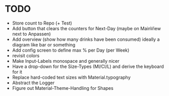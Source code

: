 # TODO

- Store count to Repo (+ Test)
- Add button that clears the counters for Next-Day (maybe on MainView next to Anpassen)
- Add overview (show how many drinks have been consumed) ideally a diagram like bar or something
- Add config screen to define max % per Day (per Week)
- revisit colors
- Make Input-Labels monospace and generally nicer
- Have a drop-down for the Size-Types (Ml/Cl/L) and derive the keyboard for it
- Replace hard-coded text sizes with Material.typography
- Abstract the Logger
- Figure out Material-Theme-Handling for Shapes
